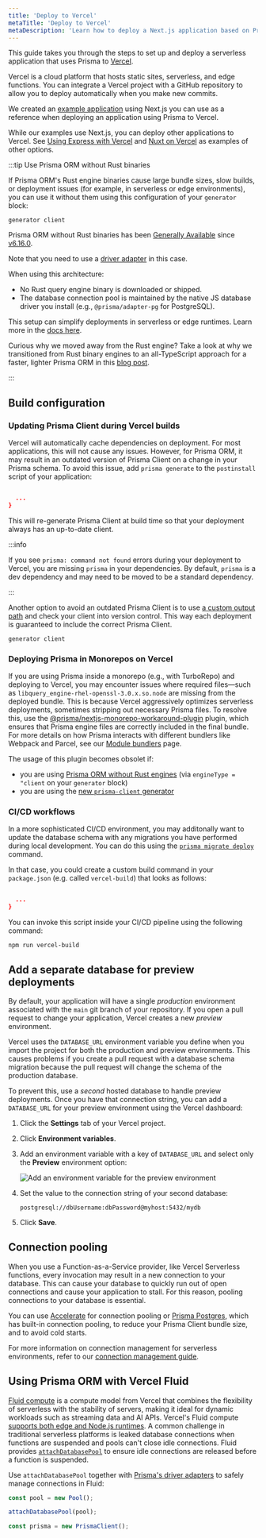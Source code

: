 ```yaml
---
title: 'Deploy to Vercel'
metaTitle: 'Deploy to Vercel'
metaDescription: 'Learn how to deploy a Next.js application based on Prisma Client to Vercel.'
---
```


This guide takes you through the steps to set up and deploy a serverless application that uses Prisma to [Vercel](https://vercel.com/).

Vercel is a cloud platform that hosts static sites, serverless, and edge functions. You can integrate a Vercel project with a GitHub repository to allow you to deploy automatically when you make new commits.

We created an [example application](https://github.com/prisma/deployment-example-vercel) using Next.js you can use as a reference when deploying an application using Prisma to Vercel.

While our examples use Next.js, you can deploy other applications to Vercel. See [Using Express with Vercel](https://vercel.com/guides/using-express-with-vercel) and [Nuxt on Vercel](https://vercel.com/docs/frameworks/nuxt) as examples of other options.

:::tip Use Prisma ORM without Rust binaries

If Prisma ORM's Rust engine binaries cause large bundle sizes, slow builds, or deployment issues (for example, in serverless or edge environments), you can use it without them using this configuration of your `generator` block:

```prisma
generator client
```

Prisma ORM without Rust binaries has been [Generally Available](/orm/more/releases#generally-available-ga) since [v6.16.0](https://pris.ly/release/6.16.0).

Note that you need to use a [driver adapter](/orm/overview/databases/database-drivers#driver-adapters) in this case.

When using this architecture:

- No Rust query engine binary is downloaded or shipped.
- The database connection pool is maintained by the native JS database driver you install (e.g., `@prisma/adapter-pg` for PostgreSQL).

This setup can simplify deployments in serverless or edge runtimes. Learn more in the [docs here](/orm/prisma-client/setup-and-configuration/no-rust-engine).

Curious why we moved away from the Rust engine? Take a look at why we transitioned from Rust binary engines to an all-TypeScript approach for a faster, lighter Prisma ORM in this [blog post](https://www.prisma.io/blog/prisma-orm-without-rust-latest-performance-benchmarks).

:::

## Build configuration

### Updating Prisma Client during Vercel builds

Vercel will automatically cache dependencies on deployment. For most applications, this will not cause any issues. However, for Prisma ORM, it may result in an outdated version of Prisma Client on a change in your Prisma schema. To avoid this issue, add `prisma generate` to the `postinstall` script of your application:

```json file=package.json showLineNumbers

  ...
}
```

This will re-generate Prisma Client at build time so that your deployment always has an up-to-date client.

:::info

If you see `prisma: command not found` errors during your deployment to Vercel, you are missing `prisma` in your dependencies. By default, `prisma` is a dev dependency and may need to be moved to be a standard dependency.

:::

Another option to avoid an outdated Prisma Client is to use [a custom output path](/orm/prisma-client/setup-and-configuration/generating-prisma-client#using-a-custom-output-path) and check your client into version control. This way each deployment is guaranteed to include the correct Prisma Client.

```prisma file=schema.prisma showLineNumbers
generator client
```

### Deploying Prisma in Monorepos on Vercel

If you are using Prisma inside a monorepo (e.g., with TurboRepo) and deploying to Vercel, you may encounter issues where required files—such as `libquery_engine-rhel-openssl-3.0.x.so.node` are missing from the deployed bundle. This is because Vercel aggressively optimizes serverless deployments, sometimes stripping out necessary Prisma files. To resolve this, use the [@prisma/nextjs-monorepo-workaround-plugin](https://www.npmjs.com/package/@prisma/nextjs-monorepo-workaround-plugin) plugin, which ensures that Prisma engine files are correctly included in the final bundle.
For more details on how Prisma interacts with different bundlers like Webpack and Parcel, see our [Module bundlers](/orm/prisma-client/deployment/module-bundlers#overview) page.

The usage of this plugin becomes obsolet if:

- you are using [Prisma ORM without Rust engines](/orm/prisma-client/setup-and-configuration/no-rust-engine) (via `engineType = "client` on your `generator` block)
- you are using the [new `prisma-client` generator](/orm/prisma-schema/overview/generators#prisma-client)

### CI/CD workflows

In a more sophisticated CI/CD environment, you may additonally want to update the database schema with any migrations you have performed during local development. You can do this using the [`prisma migrate deploy`](/orm/reference/prisma-cli-reference#migrate-deploy) command.

In that case, you could create a custom build command in your `package.json` (e.g. called `vercel-build`) that looks as follows:

```json file=package.json

  ...
}
```

You can invoke this script inside your CI/CD pipeline using the following command:

```terminal
npm run vercel-build
```

## Add a separate database for preview deployments

By default, your application will have a single _production_ environment associated with the `main` git branch of your repository. If you open a pull request to change your application, Vercel creates a new _preview_ environment.

Vercel uses the `DATABASE_URL` environment variable you define when you import the project for both the production and preview environments. This causes problems if you create a pull request with a database schema migration because the pull request will change the schema of the production database.

To prevent this, use a _second_ hosted database to handle preview deployments. Once you have that connection string, you can add a `DATABASE_URL` for your preview environment using the Vercel dashboard:

1. Click the **Settings** tab of your Vercel project.

2. Click **Environment variables**.

3. Add an environment variable with a key of `DATABASE_URL` and select only the **Preview** environment option:

   ![Add an environment variable for the preview environment](./images/300-60-deploy-to-vercel-preview-environment-variable.png)

4. Set the value to the connection string of your second database:

   ```code
   postgresql://dbUsername:dbPassword@myhost:5432/mydb
   ```

5. Click **Save**.

## Connection pooling

When you use a Function-as-a-Service provider, like Vercel Serverless functions, every invocation may result in a new connection to your database. This can cause your database to quickly run out of open connections and cause your application to stall. For this reason, pooling connections to your database is essential.

You can use [Accelerate](/accelerate) for connection pooling or [Prisma Postgres](/postgres), which has built-in connection pooling, to reduce your Prisma Client bundle size, and to avoid cold starts.

For more information on connection management for serverless environments, refer to our [connection management guide](/orm/prisma-client/setup-and-configuration/databases-connections#serverless-environments-faas).

## Using Prisma ORM with Vercel Fluid

[Fluid compute](https://vercel.com/fluid) is a compute model from Vercel that combines the flexibility of serverless with the stability of servers, making it ideal for dynamic workloads such as streaming data and AI APIs. Vercel's Fluid compute [supports both edge and Node.js runtimes](https://vercel.com/docs/fluid-compute#available-runtime-support). A common challenge in traditional serverless platforms is leaked database connections when functions are suspended and pools can't close idle connections. Fluid provides [`attachDatabasePool`](https://vercel.com/blog/the-real-serverless-compute-to-database-connection-problem-solved) to ensure idle connections are released before a function is suspended.

Use `attachDatabasePool` together with [Prisma's driver adapters](/orm/overview/databases/database-drivers) to safely manage connections in Fluid:

```ts
const pool = new Pool();

attachDatabasePool(pool);

const prisma = new PrismaClient();
```
